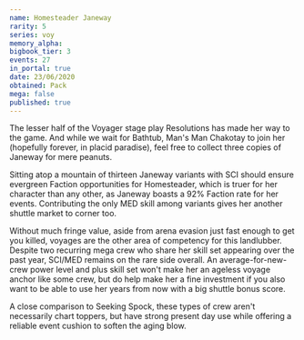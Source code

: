 ```yaml
---
name: Homesteader Janeway
rarity: 5
series: voy
memory_alpha:
bigbook_tier: 3
events: 27
in_portal: true
date: 23/06/2020
obtained: Pack
mega: false
published: true
---
```


The lesser half of the Voyager stage play Resolutions has made her way to the game. And while we wait for Bathtub, Man's Man Chakotay to join her (hopefully forever, in placid paradise), feel free to collect three copies of Janeway for mere peanuts.

Sitting atop a mountain of thirteen Janeway variants with SCI should ensure evergreen Faction opportunities for Homesteader, which is truer for her character than any other, as Janeway boasts a 92% Faction rate for her events. Contributing the only MED skill among variants gives her another shuttle market to corner too.

Without much fringe value, aside from arena evasion just fast enough to get you killed, voyages are the other area of competency for this landlubber. Despite two recurring mega crew who share her skill set appearing over the past year, SCI/MED remains on the rare side overall. An average-for-new-crew power level and plus skill set won't make her an ageless voyage anchor like some crew, but do help make her a fine investment if you also want to be able to use her years from now with a big shuttle bonus score.

A close comparison to Seeking Spock, these types of crew aren't necessarily chart toppers, but have strong present day use while offering a reliable event cushion to soften the aging blow.
